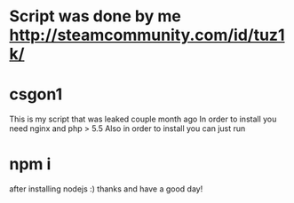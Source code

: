 # Script was done by  me http://steamcommunity.com/id/tuz1k/
# csgon1
This is my script that was leaked couple month ago
In order to install you need nginx and php > 5.5
Also in order to install you can just run 
# npm i
after installing nodejs :) thanks and have a good day!
